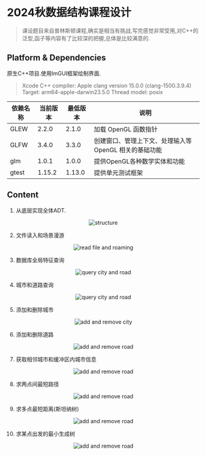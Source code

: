 #  2024秋数据结构课程设计
> 课设题目来自普林斯顿课程,确实是相当有挑战,写完感觉非常受用,对C++的泛型,函子等内容有了比较深的把握,总体是比较满意的.

## Platform & Dependencies
原生C++项目.使用ImGUI框架绘制界面.

> Xcode C++ compiler:
> Apple clang version 15.0.0 (clang-1500.3.9.4)
> Target: arm64-apple-darwin23.5.0
> Thread model: posix

| 依赖名称 | 当前版本 | 最低版本 | 说明 |
| -- | -- | -- | -- |
| GLEW | 2.2.0 | 2.1.0 | 加载 OpenGL 函数指针 |
| GLFW | 3.4.0 | 3.3.0 | 创建窗口、管理上下文、处理输入等 OpenGL 相关的基础功能 |
| glm | 1.0.1 | 1.0.0 | 提供OpenGL各种数学实体和功能|
| gtest | 1.15.2 | 1.13.0 | 提供单元测试框架|

## Content
1. 从底层实现全体ADT.

<p align="center">
    <img src="https://cdn.jsdelivr.net/gh/HereIsZephyrus/zephyrus.img/images/blog/WUSGraph_structure.png" alt="structure" />
</p>

2. 文件读入和场景漫游

<p align="center">
    <img src=https://cdn.jsdelivr.net/gh/HereIsZephyrus/zephyrus.img/images/blog/20250103234331409-ezgif.com-video-to-gif-converter.gif"" alt="read file and roaming" />
</p>

3. 数据库全局特征查询

<p align="center">
    <img src=https://cdn.jsdelivr.net/gh/HereIsZephyrus/zephyrus.img/images/blog/global.gif"" alt="query city and road" />
</p>

4. 城市和道路查询

<p align="center">
    <img src="https://cdn.jsdelivr.net/gh/HereIsZephyrus/zephyrus.img/images/blog/search_city_and_road.gif" alt="query city and road" />
</p>

5. 添加和删除城市

<p align="center">
    <img src="https://cdn.jsdelivr.net/gh/HereIsZephyrus/zephyrus.img/images/blog/add_and_remove_city.gif" alt="add and remove city" />
</p>

6. 添加和删除道路

<p align="center">
    <img src="" alt="add and remove road" />
</p>

7. 获取相邻城市和缓冲区内城市信息

<p align="center">
    <img src="" alt="add and remove road" />
</p>

8. 求两点间最短路径

<p align="center">
    <img src="" alt="add and remove road" />
</p>

9. 求多点最短距离(斯坦纳树)

<p align="center">
    <img src="" alt="add and remove road" />
</p>

10. 求某点出发的最小生成树

<p align="center">
    <img src="" alt="add and remove road" />
</p>
